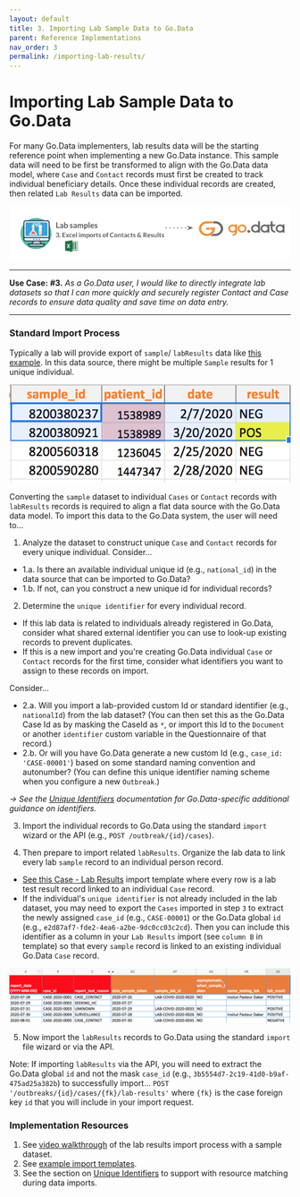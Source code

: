 ```yaml
---
layout: default
title: 3. Importing Lab Sample Data to Go.Data
parent: Reference Implementations
nav_order: 3
permalink: /importing-lab-results/
---
```

# Importing Lab Sample Data to Go.Data
For many Go.Data implementers, lab results data will be the starting reference point when implementing a new Go.Data instance. This sample data will need to be first be transformed to align with the Go.Data data model, where `Case` and `Contact` records must first be created to track individual beneficiary details. Once these individual records are created, then related `Lab Results` data can be imported. 

![use-case-3](../assets/use-case-3.png)

---
**Use Case:**
**#3.** _As a Go.Data user, I would like to directly integrate lab datasets so that I can more quickly and securely register Contact and Case records to ensure data quality and save time on data entry._

---

### Standard Import Process
Typically a lab will provide export of `sample`/ `labResults` data like [this example](https://docs.google.com/spreadsheets/d/1xwqHwjb8aRwycRzz5Sk0MLtoOwSc6UhqLolV4ylcHLc/edit?usp=sharing). In this data source, there might be multiple `Sample` results for 1 unique individual. 

![lab-samples2](../assets/lab-samples2.png)

Converting the `sample` dataset to individual `Cases` or `Contact` records with `labResults` records is required to align a flat data source with the Go.Data data model. To import this data to the Go.Data system, the user will need to...

1. Analyze the dataset to construct unique `Case` and `Contact` records for every unique individual. Consider...

* 1.a. Is there an available individual unique id (e.g., `national_id`) in the data source that can be imported to Go.Data? 
* 1.b. If not, can you construct a new unique id for individual records? 

2. Determine the `unique identifier` for every individual record. 
- If this lab data is related to individuals already registered in Go.Data, consider what shared external identifier you can use to look-up existing records to prevent duplicates. 
- If this is a new import and you're creating Go.Data individual `Case` or `Contact` records for the first time, consider what identifiers you want to assign to these records on import. 

Consider...
* 2.a. Will you import a lab-provided custom Id or standard identifier (e.g., `nationalId`) from the lab dataset? (You can then set this as the Go.Data Case Id as by masking the CaseId as `*`, or import this Id to the `Document` or another `identifier` custom variable in the Questionnaire of that record.)
* 2.b. Or will you have Go.Data generate a new custom Id (e.g., `case_id: 'CASE-00001'`) based on some standard naming convention and autonumber? (You can define this unique identifier naming scheme when you configure a new `Outbreak`.)

_→ See the [Unique Identifiers](https://worldhealthorganization.github.io/godata/unique-identifiers/) documentation for Go.Data-specific additional guidance on identifiers._

3. Import the individual records to Go.Data using the standard `import` wizard or the API (e.g., `POST /outbreak/{id}/cases`). 

4. Then prepare to import related `labResults`. Organize the lab data to link every lab `sample` record to an individual person record. 
- [See this Case - Lab Results](https://docs.google.com/spreadsheets/d/1Z2Duhg43FrIzs63xq3JWcqAXZ16dUYUI30V4D2N3RFg/edit#gid=1067465781) import template where every row is a lab test result record linked to an individual `Case` record. 
- If the individual's `unique identifier` is not already included in the lab dataset, you may need to export the `Cases` imported in step `3` to extract the newly assigned `case_id` (e.g., `CASE-00001`) or the Go.Data global `id` (e.g., `e2d87af7-fde2-4ea6-a2be-9dc0cc03c2cd`). Then you can include this identifier as a column in your `Lab Results` import (see `column B` in template) so that every `sample` record is linked to an existing individual Go.Data `Case` record. 

![labsample](../assets/lab-samples.png)

5. Now import the `labResults` records to Go.Data using the standard `import` file wizard or via the API. 

Note: If importing `labResults` via the API, you will need to extract the Go.Data global `id` and not the mask `case_id` (e.g., `3b5554d7-2c19-41d0-b9af-475ad25a382b`) to successfully import...
`POST '/outbreaks/{id}/cases/{fk}/lab-results'` where `{fk}` is the case foreign key `id` that you will include in your import request. 


### Implementation Resources
1. See [video walkthrough](https://drive.google.com/drive/folders/1Rf9TXCXkn8_XnjH4FcRsIGqDZ-UkVvdC) of the lab results import process with a sample dataset.
2. See [example import templates](https://drive.google.com/drive/folders/1H0dL6wwkRomNPdugFcUO0Ft0VbLwcxYm). 
3. See the section on [Unique Identifiers](https://worldhealthorganization.github.io/godata/unique-identifiers/) to support with resource matching during data imports. 

